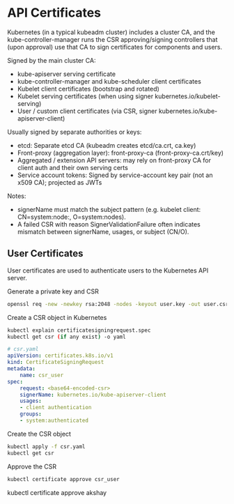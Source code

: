 # API Certificates

Kubernetes (in a typical kubeadm cluster) includes a cluster CA, and the kube-controller-manager runs the CSR approving/signing controllers that (upon approval) use that CA to sign certificates for components and users.

Signed by the main cluster CA:
- kube-apiserver serving certificate
- kube-controller-manager and kube-scheduler client certificates
- Kubelet client certificates (bootstrap and rotated)
- Kubelet serving certificates (when using signer kubernetes.io/kubelet-serving)
- User / custom client certificates (via CSR, signer kubernetes.io/kube-apiserver-client)

Usually signed by separate authorities or keys:
- etcd: Separate etcd CA (kubeadm creates etcd/ca.crt, ca.key)
- Front-proxy (aggregation layer): front-proxy-ca (front-proxy-ca.crt/key)
- Aggregated / extension API servers: may rely on front-proxy CA for client auth and their own serving certs
- Service account tokens: Signed by service-account key pair (not an x509 CA); projected as JWTs

Notes:
- signerName must match the subject pattern (e.g. kubelet client: CN=system:node:<node>, O=system:nodes).
- A failed CSR with reason SignerValidationFailure often indicates mismatch between signerName, usages, or subject (CN/O).

## User Certificates

User certificates are used to authenticate users to the Kubernetes API server.

Generate a private key and CSR
```sh
openssl req -new -newkey rsa:2048 -nodes -keyout user.key -out user.csr -subj "/CN=akshay/O=devops"
```

Create a CSR object in Kubernetes
```sh
kubectl explain certificatesigningrequest.spec
kubectl get csr (if any exist) -o yaml
```

```yaml
# csr.yaml
apiVersion: certificates.k8s.io/v1
kind: CertificateSigningRequest
metadata:
    name: csr_user
spec:
    request: <base64-encoded-csr>
    signerName: kubernetes.io/kube-apiserver-client
    usages:
    - client authentication
    groups:
    - system:authenticated
```

Create the CSR object
```sh
kubectl apply -f csr.yaml
kubectl get csr
```

Approve the CSR
```sh
kubectl certificate approve csr_user
```







kubectl certificate approve akshay